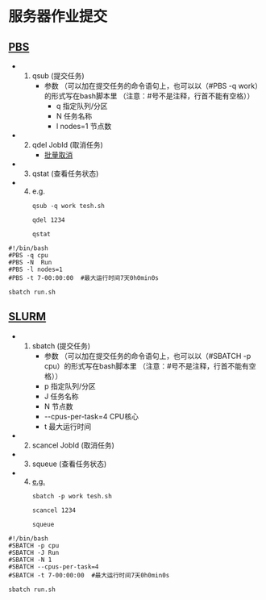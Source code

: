# 服务器作业提交

## [PBS](https://www.jianshu.com/p/ba1c892d8303)
 - 1. qsub (提交任务)
      - 参数 （可以加在提交任务的命令语句上，也可以以（#PBS -q work）的形式写在bash脚本里 （注意：#号不是注释，行首不能有空格））
        - q 指定队列/分区
        - N 任务名称
        - l nodes=1 节点数
 - 2. qdel JobId (取消任务)
      - [批量取消](./Script)  
 - 3. qstat (查看任务状态)
 - 4. e.g.
       ```shell
       qsub -q work tesh.sh
       ```
       ```shell
       qdel 1234
       ```
       ```shell
       qstat
       ```
```shell
#!/bin/bash
#PBS -q cpu
#PBS -N  Run
#PBS -l nodes=1
#PBS -t 7-00:00:00  #最大运行时间7天0h0min0s

sbatch run.sh
```
  
## [SLURM](https://slurm.schedmd.com/documentation.html)
 - 1. sbatch (提交任务)
       - 参数 （可以加在提交任务的命令语句上，也可以以（#SBATCH -p cpu）的形式写在bash脚本里 （注意：#号不是注释，行首不能有空格））
        - p 指定队列/分区
        - J 任务名称
        - N 节点数
        - --cpus-per-task=4 CPU核心
        - t 最大运行时间
 - 2. scancel JobId (取消任务) 
 - 3. squeue (查看任务状态)
 - 4. [e.g.](http://faculty.bicmr.pku.edu.cn/~wenzw/pages/slurm.html)
      ```shell
      sbatch -p work tesh.sh
      ```
      ```shell
      scancel 1234
      ```
      ```shell
      squeue
      ```
```shell
#!/bin/bash
#SBATCH -p cpu
#SBATCH -J Run
#SBATCH -N 1
#SBATCH --cpus-per-task=4
#SBATCH -t 7-00:00:00  #最大运行时间7天0h0min0s

sbatch run.sh
```
